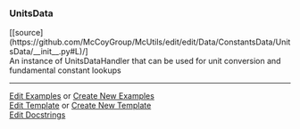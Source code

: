 ### <a id="McUtils.Data.ConstantsData.UnitsData">UnitsData</a> 
<div class="docs-source-link" markdown="1">
[[source](https://github.com/McCoyGroup/McUtils/edit/edit/Data/ConstantsData/UnitsData/__init__.py#L)/]
</div>
An instance of UnitsDataHandler that can be used for unit conversion and fundamental constant lookups



___

[Edit Examples](https://github.com/McCoyGroup/McUtils/edit/edit/ci/examples/McUtils/Data/ConstantsData/UnitsData.md) or 
[Create New Examples](https://github.com/McCoyGroup/McUtils/new/edit/?filename=ci/examples/McUtils/Data/ConstantsData/UnitsData.md) <br/>
[Edit Template](https://github.com/McCoyGroup/McUtils/edit/edit/ci/docs/McUtils/Data/ConstantsData/UnitsData.md) or 
[Create New Template](https://github.com/McCoyGroup/McUtils/new/edit/?filename=ci/docs/templates/McUtils/Data/ConstantsData/UnitsData.md) <br/>
[Edit Docstrings](https://github.com/McCoyGroup/McUtils/edit/edit/Data/ConstantsData/UnitsData/__init__.py#L?message=Update%20Docs)

